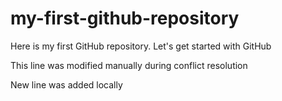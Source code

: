 # my-first-github-repository
Here is my first GitHub repository. Let's get started with GitHub

This line was modified manually during conflict resolution

New line was added locally 